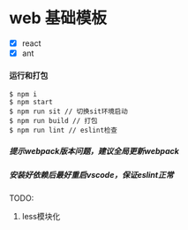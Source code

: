 # web 基础模板

- [x] react
- [x] ant

#### 运行和打包

```
$ npm i
$ npm start
$ npm run sit // 切换sit环境启动
$ npm run build // 打包
$ npm run lint // eslint检查
```


##### 提示webpack版本问题，建议全局更新webpack

##### 安装好依赖后最好重启vscode，保证eslint正常



TODO:
1. less模块化